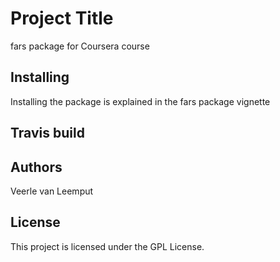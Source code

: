 # Project Title

fars package for Coursera course

## Installing

Installing the package is explained in the fars package vignette

## Travis build


## Authors

Veerle van Leemput

## License

This project is licensed under the GPL License.

